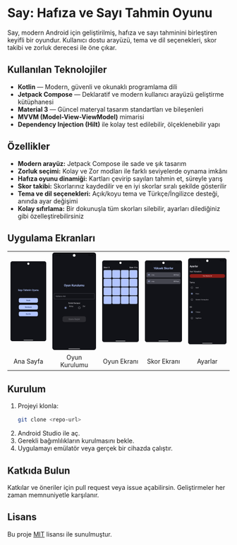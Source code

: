 # Say: Hafıza ve Sayı Tahmin Oyunu

Say, modern Android için geliştirilmiş, hafıza ve sayı tahminini birleştiren keyifli bir oyundur.
Kullanıcı dostu arayüzü, tema ve dil seçenekleri, skor takibi ve zorluk derecesi ile öne çıkar.

## Kullanılan Teknolojiler

- **Kotlin** — Modern, güvenli ve okunaklı programlama dili
- **Jetpack Compose** — Deklaratif ve modern kullanıcı arayüzü geliştirme kütüphanesi
- **Material 3** — Güncel materyal tasarım standartları ve bileşenleri
- **MVVM (Model-View-ViewModel)** mimarisi
- **Dependency Injection (Hilt)** ile kolay test edilebilir, ölçeklenebilir yapı

## Özellikler

- **Modern arayüz:** Jetpack Compose ile sade ve şık tasarım
- **Zorluk seçimi:** Kolay ve Zor modları ile farklı seviyelerde oynama imkânı
- **Hafıza oyunu dinamiği:** Kartları çevirip sayıları tahmin et, süreyle yarış
- **Skor takibi:** Skorlarınız kaydedilir ve en iyi skorlar sıralı şekilde gösterilir
- **Tema ve dil seçenekleri:** Açık/koyu tema ve Türkçe/İngilizce desteği, anında ayar değişimi
- **Kolay sıfırlama:** Bir dokunuşla tüm skorları silebilir, ayarları dilediğiniz gibi
  özelleştirebilirsiniz

## Uygulama Ekranları

<table>
  <tr>
    <td><img src="ss/main_page.png" width="190"/></td>
    <td><img src="ss/gameSetup_page.png" width="190"/></td>
    <td><img src="ss/game_screen.png" width="190"/></td>
    <td><img src="ss/scor_screen.png" width="190"/></td>
    <td><img src="ss/settings_screen.png" width="190"/></td>
  </tr>
  <tr>
    <td align="center">Ana Sayfa</td>
    <td align="center">Oyun Kurulumu</td>
    <td align="center">Oyun Ekranı</td>
    <td align="center">Skor Ekranı</td>
    <td align="center">Ayarlar</td>
  </tr>
</table>

## Kurulum

1. Projeyi klonla:
   ```sh
   git clone <repo-url>
   ```
2. Android Studio ile aç.
3. Gerekli bağımlılıkların kurulmasını bekle.
4. Uygulamayı emülatör veya gerçek bir cihazda çalıştır.

## Katkıda Bulun

Katkılar ve öneriler için pull request veya issue açabilirsin. Geliştirmeler her zaman memnuniyetle
karşılanır.

## Lisans

Bu proje [MIT](LICENSE) lisansı ile sunulmuştur.
